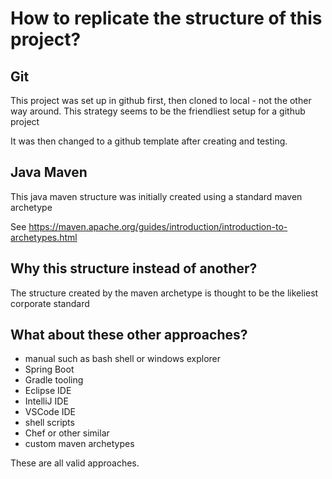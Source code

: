 # How to replicate the structure of this project?

## Git

This project was set up in github first, then cloned to local - not the other way around.
 This strategy seems to be the friendliest setup for a github project
 
It was then changed to a github template after creating and testing.

## Java Maven

This java maven structure was initially created using a standard maven archetype

See https://maven.apache.org/guides/introduction/introduction-to-archetypes.html


## Why this structure instead of another?

The structure created by the maven archetype is thought to be the likeliest corporate standard

## What about these other approaches?

- manual such as bash shell or windows explorer
- Spring Boot
- Gradle tooling
- Eclipse IDE
- IntelliJ IDE
- VSCode IDE
- shell scripts
- Chef or other similar
- custom maven archetypes

These are all valid approaches. 


